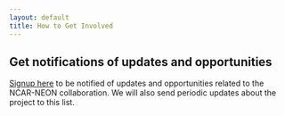 ```yaml
---
layout: default
title: How to Get Involved
---
```


## Get notifications of updates and opportunities

[Signup here](https://groups.google.com/a/ucar.edu/g/ncar-neon/) to be notified of updates and opportunities related to the NCAR-NEON collaboration. We will also send periodic updates about the project to this list.


